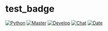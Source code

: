 # test_badge

[![Python](https://img.shields.io/badge/python-3.7-blue)](https://www.python.org/downloads/release/python-379/)
[![Master](https://github.com/DimasAdinugroho/test_badge/workflows/master/badge.svg?branch=master)](https://github.com/DimasAdinugroho/test_badge/actions?query=workflow%3master)
[![Develop](https://github.com/DimasAdinugroho/test_badge/workflows/develop/badge.svg?branch=develop)](https://github.com/DimasAdinugroho/test_badge/actions?query=workflow%3develop)
[![Chat](https://img.shields.io/badge/slack-ds--arthur--api-yellow)](slack://open?team=T038RGMSP)
[![Date](https://byob.yarr.is/DimasAdinugroho/test_badge/time)]()
